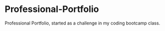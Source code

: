 # Professional-Portfolio
Professional Portfolio, started as a challenge in my coding bootcamp class.
